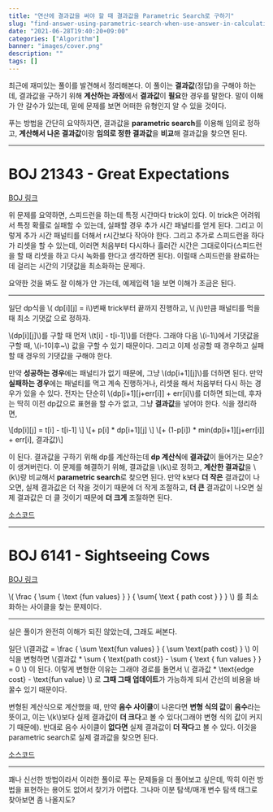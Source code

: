 ```yaml
---
title: "연산에 결과값을 써야 할 때 결과값을 Parametric Search로 구하기"
slug: "find-answer-using-parametric-search-when-use-answer-in-calculation"
date: "2021-06-28T19:40:20+09:00"
categories: ["Algorithm"]
banner: "images/cover.png"
description: ""
tags: []
---
```


최근에 재미있는 풀이를 발견해서 정리해본다. 이 풀이는 **결과값**(정답)을 구해야 하는데, 결과값을 구하기 위해 **계산하는 과정**에서 **결과값**이 **필요**한 경우를 말한다. 말이 이해가 안 갈수가 있는데, 밑에 문제를 보면 어떠한 유형인지 알 수 있을 것이다.

푸는 방법을 간단히 요약하자면, 결과값을 **parametric search**를 이용해 임의로 정하고, **계산해서 나온 결과값**이랑 **임의로 정한 결과값**을 **비교**해 결과값을 찾으면 된다.

-----

# BOJ 21343 - Great Expectations 

[BOJ 링크](https://www.acmicpc.net/problem/21343)

위 문제를 요약하면, 스피드런을 하는데 특정 시간마다 trick이 있다. 이 trick은 어려워서 특정 확률로 실패할 수 있는데, 실패할 경우 추가 시간 패널티를 얻게 된다. 그리고 이렇게 추가 시간 패널티를 더해서 r시간보다 작아야 한다. 그리고 추가로 스피드런을 하다가 리셋을 할 수 있는데, 이러면 처음부터 다시하나 흘러간 시간은 그대로이다(스피드런을 할 때 리셋을 하고 다시 녹화를 한다고 생각하면 된다). 이럴때 스피드런을 완료하는데 걸리는 시간의 기댓값을 최소화하는 문제다.

요약한 것을 봐도 잘 이해가 안 가는데, 예제입력 1을 보면 이해가 조금은 된다.

-----

일단 dp식을 \\( dp[i][j] = i\\)번째 trick부터 끝까지 진행하고, \\( j\\)만큼 패널티를 먹을 때 최소 기댓값 으로 정하자.

\\(dp[i][j]\\)를 구할 때 먼저 \\(t[i] - t[i-1]\\)를 더한다. 그래야 다음 \\(i-1\\)에서 기댓값을 구할 때, \\(i-1이후~\\) 값을 구할 수 있기 때문이다. 그리고 이제 성공할 때 경우하고 실패할 때 경우의 기댓값을 구해야 한다.

만약 **성공하는 경우**에는 패널티가 없기 때문에, 그냥 \\(dp[i+1][j]\\)를 더하면 된다. 만약 **실패하는 경우**에는 패널티를 먹고 계속 진행하거나, 리셋을 해서 처음부터 다시 하는 경우가 있을 수 있다. 전자는 단순히 \\(dp[i+1][j+err[i]] + err[i]\\)를 더하면 되는데, 후자는 딱히 이전 dp값으로 표현을 할 수가 없고, 그냥 **결과값**을 넣어야 한다. 식을 정리하면,

\\[dp[i][j] = t[i] - t[i-1] \\]
\\[+ p[i] * dp[i+1][j] \\]
\\[+ (1-p[i]) * min(dp[i+1][j+err[i]] + err[i], 결과값)\\]

이 된다. 결과값을 구하기 위해 dp를 계산하는데 **dp 계산식**에 **결과값**이 들어가는 모순?이 생겨버린다. 이 문제를 해결하기 위해, 결과값을 \\(k\\)로 정하고, **계산한 결과값**을 \\(k\\)랑 비교해서 **parametric search**로 찾으면 된다. 만약 k보다 **더 작은** 결과값이 나오면, 실제 결과값은 더 작을 것이기 때문에 더 작게 조절하고, **더 큰** 결과값이 나오면 실제 결과값은 더 클 것이기 때문에 **더 크게** 조절하면 된다.

[소스코드](https://github.com/Cube219/PS/blob/main/BOJ/21000~22000/21343%20-%20Great%20Expectations.cpp)

-----

# BOJ 6141 - Sightseeing Cows

[BOJ 링크](https://www.acmicpc.net/problem/6141)

\\( \frac { \sum { \text {fun values} } } { \sum{ \text { path cost } } } \\) 를 최소화하는 사이클을 찾는 문제이다.

-----

실은 풀이가 완전히 이해가 되진 않았는데, 그래도 써본다.

일단 \\(결과값 = \frac { \sum \text{fun values} } { \sum \text{path cost} } \\) 이 식을 변형하면 \\(결과값 * \sum { \text{path cost}} - \sum { \text { fun values } } = 0 \\) 이 된다. 이렇게 변형한 이유는 그래야 경로를 돌면서 \\( 결과값 * \text{edge cost} - \text{fun value} \\) 로 **그때 그때 업데이트**가 가능하게 되서 간선의 비용을 바꿀수 있기 때문이다.

변형된 계산식으로 계산했을 때, 만약 **음수 사이클**이 나온다면 **변형 식의 값**이 **음수**라는 뜻이고, 이는 \\(k\\)보다 실제 결과값이 **더 크다**고 볼 수 있다(그래야 변형 식의 값이 커지기 때문에). 반대로 음수 사이클이 **없다면** 실제 결과값이 **더 작다**고 볼 수 있다. 이것을 parametric search로 실제 결과값을 찾으면 된다.

[소스코드](https://github.com/Cube219/PS/blob/main/BOJ/6000~7000/6141%20-%20Sightseeing%20Cows.cpp)

-----

꽤나 신선한 방법이라서 이러한 풀이로 푸는 문제들을 더 풀어보고 싶은데, 딱히 이런 방법을 표현하는 용어도 없어서 찾기가 어렵다. 그나마 이분 탐색/매개 변수 탐색 태그로 찾아보면 좀 나올지도?

